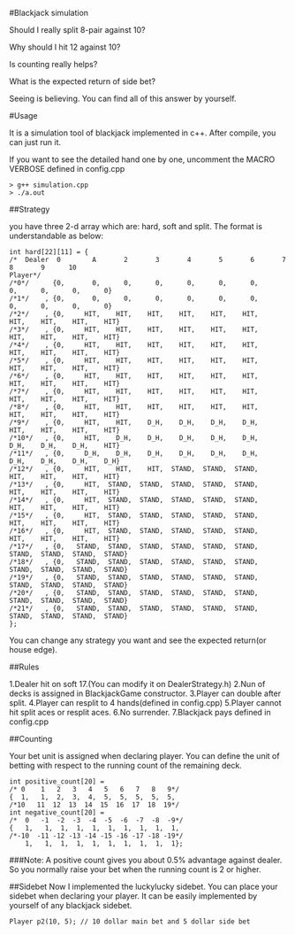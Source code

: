 #Blackjack simulation

Should I really split 8-pair against 10?

Why should I hit 12 against 10?

Is counting really helps?

What is the expected return of side bet?

Seeing is believing. You can find all of this answer by yourself.

#Usage

It is a simulation tool of blackjack implemented in c++. After compile, you can just run it.

If you want to see the detailed hand one by one, uncomment the MACRO VERBOSE defined in config.cpp
```
> g++ simulation.cpp
> ./a.out

```
##Strategy

you have three 2-d array which are: hard, soft and split. The format is understandable as below:
```
int hard[22][11] = {
/*  Dealer  0        A       2       3       4       5       6       7       8       9      10
Player*/
/*0*/      {0,       0,      0,      0,      0,      0,      0,      0,      0,      0,      0}
/*1*/    , {0,       0,      0,      0,      0,      0,      0,      0,      0,      0,      0}
/*2*/    , {0,     HIT,    HIT,    HIT,    HIT,    HIT,    HIT,    HIT,    HIT,    HIT,    HIT}
/*3*/    , {0,     HIT,    HIT,    HIT,    HIT,    HIT,    HIT,    HIT,    HIT,    HIT,    HIT}
/*4*/    , {0,     HIT,    HIT,    HIT,    HIT,    HIT,    HIT,    HIT,    HIT,    HIT,    HIT}
/*5*/    , {0,     HIT,    HIT,    HIT,    HIT,    HIT,    HIT,    HIT,    HIT,    HIT,    HIT}
/*6*/    , {0,     HIT,    HIT,    HIT,    HIT,    HIT,    HIT,    HIT,    HIT,    HIT,    HIT}
/*7*/    , {0,     HIT,    HIT,    HIT,    HIT,    HIT,    HIT,    HIT,    HIT,    HIT,    HIT}
/*8*/    , {0,     HIT,    HIT,    HIT,    HIT,    HIT,    HIT,    HIT,    HIT,    HIT,    HIT}
/*9*/    , {0,     HIT,    HIT,    D_H,    D_H,    D_H,    D_H,    HIT,    HIT,    HIT,    HIT}
/*10*/   , {0,     HIT,    D_H,    D_H,    D_H,    D_H,    D_H,    D_H,    D_H,    D_H,    HIT}
/*11*/   , {0,     D_H,    D_H,    D_H,    D_H,    D_H,    D_H,    D_H,    D_H,    D_H,    D_H}
/*12*/   , {0,     HIT,    HIT,    HIT,  STAND,  STAND,  STAND,    HIT,    HIT,    HIT,    HIT}
/*13*/   , {0,     HIT,  STAND,  STAND,  STAND,  STAND,  STAND,    HIT,    HIT,    HIT,    HIT}
/*14*/   , {0,     HIT,  STAND,  STAND,  STAND,  STAND,  STAND,    HIT,    HIT,    HIT,    HIT}
/*15*/   , {0,     HIT,  STAND,  STAND,  STAND,  STAND,  STAND,    HIT,    HIT,    HIT,    HIT}
/*16*/   , {0,     HIT,  STAND,  STAND,  STAND,  STAND,  STAND,    HIT,    HIT,    HIT,    HIT}
/*17*/   , {0,   STAND,  STAND,  STAND,  STAND,  STAND,  STAND,  STAND,  STAND,  STAND,  STAND}
/*18*/   , {0,   STAND,  STAND,  STAND,  STAND,  STAND,  STAND,  STAND,  STAND,  STAND,  STAND}
/*19*/   , {0,   STAND,  STAND,  STAND,  STAND,  STAND,  STAND,  STAND,  STAND,  STAND,  STAND}
/*20*/   , {0,   STAND,  STAND,  STAND,  STAND,  STAND,  STAND,  STAND,  STAND,  STAND,  STAND}
/*21*/   , {0,   STAND,  STAND,  STAND,  STAND,  STAND,  STAND,  STAND,  STAND,  STAND,  STAND}
};
```
You can change any strategy you want and see the expected return(or house edge).

##Rules

1.Dealer hit on soft 17.(You can modify it on DealerStrategy.h)
2.Nun of decks is assigned in BlackjackGame constructor.
3.Player can double after split.
4.Player can resplit to 4 hands(defined in config.cpp)
5.Player cannot hit split aces or resplit aces.
6.No surrender.
7.Blackjack pays defined in config.cpp

##Counting

Your bet unit is assigned when declaring player. You can define the unit of betting with respect to the running count of the remaining deck.
```
int positive_count[20] = 
/* 0    1   2   3   4   5   6   7   8   9*/
{  1,   1,  2,  3,  4,  5,  5,  5,  5,  5, 
/*10   11  12  13  14  15  16  17  18  19*/
int negative_count[20] = 
/*  0   -1  -2  -3  -4  -5  -6  -7  -8  -9*/
{   1,   1,  1,  1,  1,  1,  1,  1,  1,  1, 
/*-10  -11 -12 -13 -14 -15 -16 -17 -18 -19*/
    1,   1,  1,  1,  1,  1,  1,  1,  1,  1};
```
###Note: A positive count gives you about 0.5% advantage against dealer. So you normally raise your bet when the running count is 2 or higher.

##Sidebet 
Now I implemented the luckylucky sidebet. You can place your sidebet when declaring your player.
It can be easily implemented by yourself of any blackjack sidebet.

```
Player p2(10, 5); // 10 dollar main bet and 5 dollar side bet
```

